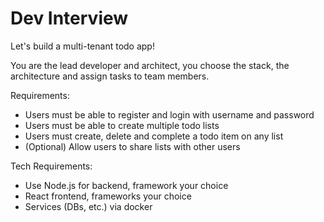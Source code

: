 # Dev Interview

Let's build a multi-tenant todo app!

You are the lead developer and architect, you choose the stack, the architecture and assign tasks to team members.

Requirements:
- Users must be able to register and login with username and password
- Users must be able to create multiple todo lists
- Users must create, delete and complete a todo item on any list
- (Optional) Allow users to share lists with other users

Tech Requirements:
- Use Node.js for backend, framework your choice
- React frontend, frameworks your choice
- Services (DBs, etc.) via docker

